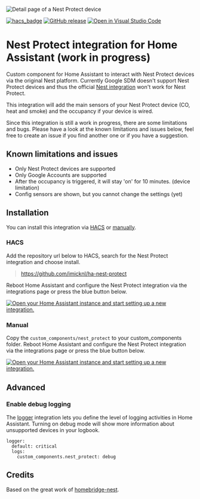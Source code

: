 ![Detail page of a Nest Protect device](https://user-images.githubusercontent.com/1424596/149627841-e5611c04-f0e7-4b66-9b10-a9ec0b5c37f8.png)

[![hacs_badge](https://img.shields.io/badge/HACS-Default-orange.svg)](https://github.com/custom-components/hacs)
[![GitHub release](https://img.shields.io/github/release/iMicknl/ha-nest-protect.svg)](https://GitHub.com/iMicknl/ha-nest-protect/releases/)
[![Open in Visual Studio Code](https://open.vscode.dev/badges/open-in-vscode.svg)](https://open.vscode.dev/iMicknl/ha-nest-protect/)

# Nest Protect integration for Home Assistant (work in progress)

Custom component for Home Assistant to interact with Nest Protect devices via the original Nest platform. Currently Google SDM doesn't support Nest Protect devices and thus the official [Nest integration](https://www.home-assistant.io/integrations/nest/) won't work for Nest Protect.

This integration will add the main sensors of your Nest Protect device (CO, heat and smoke) and the occupancy if your device is wired.

Since this integration is still a work in progress, there are some limitations and bugs. Please have a look at the known limitations and issues below, feel free to create an issue if you find another one or if you have a suggestion.

## Known limitations and issues

- Only Nest Protect devices are supported
- Only Google Accounts are supported
- After the occupancy is triggered, it will stay 'on' for 10 minutes. (device limitation)
- Config sensors are shown, but you cannot change the settings (yet)

## Installation

You can install this integration via [HACS](#hacs) or [manually](#manual).

### HACS

Add the repository url below to HACS, search for the Nest Protect integration and choose install.

> https://github.com/imicknl/ha-nest-protect

Reboot Home Assistant and configure the Nest Protect integration via the integrations page or press the blue button below.

[![Open your Home Assistant instance and start setting up a new integration.](https://my.home-assistant.io/badges/config_flow_start.svg)](https://my.home-assistant.io/redirect/config_flow_start/?domain=nest_protect)


### Manual

Copy the `custom_components/nest_protect` to your custom_components folder. Reboot Home Assistant and configure the Nest Protect integration via the integrations page or press the blue button below.

[![Open your Home Assistant instance and start setting up a new integration.](https://my.home-assistant.io/badges/config_flow_start.svg)](https://my.home-assistant.io/redirect/config_flow_start/?domain=nest_protect)



## Advanced

### Enable debug logging

The [logger](https://www.home-assistant.io/integrations/logger/) integration lets you define the level of logging activities in Home Assistant. Turning on debug mode will show more information about unsupported devices in your logbook.

```
logger:
  default: critical
  logs:
    custom_components.nest_protect: debug
```

## Credits

Based on the great work of [homebridge-nest](https://github.com/chrisjshull/homebridge-nest).